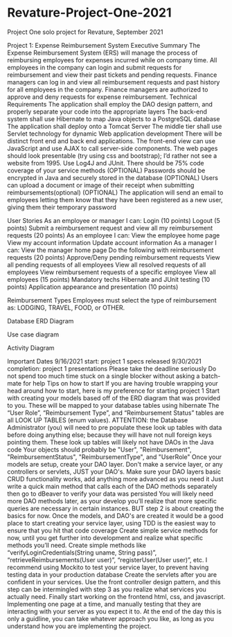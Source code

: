 # Revature-Project-One-2021
Project One solo project for Revature, September 2021

Project 1: Expense Reimbursement System
Executive Summary
The Expense Reimbursement System (ERS) will manage the process of reimbursing employees for expenses incurred while on company time. All employees in the company can login and submit requests for reimbursement and view their past tickets and pending requests. Finance managers can log in and view all reimbursement requests and past history for all employees in the company. Finance managers are authorized to approve and deny requests for expense reimbursement.
Technical Requirements
The application shall employ the DAO design pattern, and properly separate your code into the appropriate layers
The back-end system shall use Hibernate to map Java objects to a PostgreSQL database
The application shall deploy onto a Tomcat Server
The middle tier shall use Servlet technology for dynamic Web application development
There will be distinct front end and back end applications.
The front-end view can use JavaScript and use AJAX to call server-side components. The web pages should look presentable (try using css and bootstrap); I’d rather not see a website from 1995.
Use Log4J and JUnit. There should be 75% code coverage of your service methods
(OPTIONAL) Passwords should be encrypted in Java and securely stored in the database
(OPTIONAL) Users can upload a document or image of their receipt when submitting reimbursements(optional)
(OPTIONAL) The application will send an email to employees letting them know that they have been registered as a new user, giving them their temporary password
 
User Stories
As an employee or manager I can:
Login (10 points)
Logout (5 points)
Submit a reimbursement request and view all my reimbursement requests (20 points)
As an employee I can:
View the employee home page
View my account information
Update account information
As a manager I can:
View the manager home page
Do the following with reimbursement requests (20 points)
Approve/Deny pending reimbursement requests
View all pending requests of all employees
View all resolved requests of all employees
View reimbursement requests of a specific employee
View all employees (15 points)
Mandatory techs
Hibernate and JUnit testing (10 points)
Application appearance and presentation (10 points)
 
 
 
 
 
Reimbursement Types
Employees must select the type of reimbursement as: LODGING, TRAVEL, FOOD, or OTHER.

Database ERD Diagram


 
 
 
 
 
 
 
 
Use case diagram

 
 
 
 
 
 
 
Activity Diagram

 
 
 
 
Important Dates
9/16/2021 start: project 1 specs released
9/30/2021 completion: project 1 presentations
Please take the deadline seriously
Do not spend too much time stuck on a single blocker without asking a batch-mate for help
Tips on how to start
If you are having trouble wrapping your head around how to start, here is my preference for starting project 1
Start with creating your models based off of the ERD diagram that was provided to you. These will be mapped to your database tables using hibernate
The “User Role”, “Reimbursement Type”, and “Reimbursement Status” tables are all LOOK UP TABLES (enum values). ATTENTION: the Database Administrator (you) will need to pre populate these look up tables with data before doing anything else; because they will have not null foreign keys pointing them.
These look up tables will likely not have DAOs in the Java code
Your objects should probably be "User", "Reimbursement", "ReimbursementStatus", "ReimbursementType", and "UserRole"
Once your models are setup, create your DAO layer. Don't make a service layer, or any controllers or servlets, JUST your DAO's. Make sure your DAO layers basic CRUD functionality works, add anything more advanced as you need it
Just write a quick main method that calls each of the DAO methods separately then go to dBeaver to verify your data was persisted
You will likely need more DAO methods later, as your develop you’ll realize that more specific queries are necessary in certain instances. BUT step 2 is about creating the basics for now.
Once the models, and DAO's are created it would be a good place to start creating your service layer, using TDD is the easiest way to ensure that you hit that code coverage
Create simple service methods for now, until you get further into development and realize what specific methods you’ll need. Create simple methods like “verifyLoginCredentials(String uname, String pass)”, “retrieveReimbursements(User user)”, “registerUser(User user)”, etc.
I recommend using Mockito to test your service layer, to prevent having testing data in your production database
Create the servlets after you are confident in your services. Use the front controller design pattern, and this step can be intermingled with step 3 as you realize what services you actually need.
Finally start working on the frontend html, css, and javascript. Implementing one page at a time, and manually testing that they are interacting with your server as you expect it to.
At the end of the day this is only a guidline, you can take whatever approach you like, as long as you understand how you are implementing the project.
